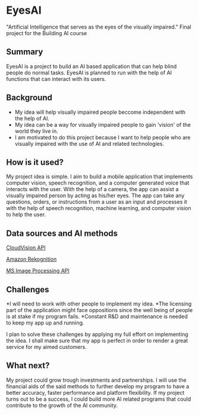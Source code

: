 # EyesAI

"Artificial Intelligence that serves as the eyes of the visually impaired."
Final project for the Building AI course

## Summary

EyesAI is a project to build an AI based application that can help blind people do normal tasks. EyesAI is planned to run with the help of AI functions that can interact with its users. 


## Background

* My idea will help visually impaired people beccome independent with the help of AI.
* My idea can be a way for visually impaired people to gain 'vision' of the world they live in.
* I am motivated to do this project because I want to help people who are visually impaired with the use of AI and related technologies.


## How is it used?

My project idea is simple. I aim to build a mobile application that implements computer vision, speech recognition, and a computer generated voice that interacts with the user. With the help of a camera, the app can assist a visually impaired person by acting as his/her eyes. The app can take any questions, orders, or instructions from a user as an input and processes it with the help of speech recognition, machine learning, and computer vision to help the user. 

## Data sources and AI methods

[CloudVision API](https://cloud.google.com/vision)

[Amazon Rekognition](https://aws.amazon.com/rekognition/)

[MS Image Processing API](https://azure.microsoft.com/en-us/services/cognitive-services/computer-vision/)



## Challenges

*I will need to work with other people to implement my idea.
*The licensing part of the application might face oppositions since the well being of people is at stake if my program fails.
*Constant R&D and maintenance is needed to keep my app up and running.

I plan to solve these challenges by applying my full effort on implementing the idea. I shall make sure that my app is perfect in order to render a great service for my aimed customers.

## What next?

My project could grow trough investments and partnerships. I will use the financial aids of the said methods to further develop my program to have a better accuracy, faster performance and platform flexibility. If my project turns out to be a success, I could build more AI related programs that could contribute to the growth of the AI community.


